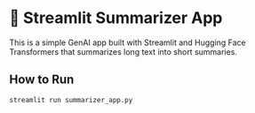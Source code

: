 # 📝 Streamlit Summarizer App

This is a simple GenAI app built with Streamlit and Hugging Face Transformers that summarizes long text into short summaries.

## How to Run

```bash
streamlit run summarizer_app.py
